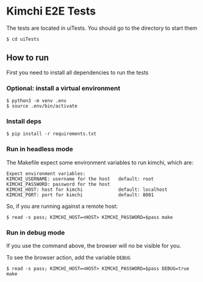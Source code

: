 # Kimchi E2E Tests

The tests are located in uiTests. You should go to the directory to start them
```
$ cd uiTests
```

## How to run

First you need to install all dependencies to run the tests

### Optional: install a virtual environment

```
$ python3 -m venv .env
$ source .env/bin/activate
```

### Install deps
```
$ pip install -r requirements.txt
```

### Run in headless mode
The Makefile expect some environment variables to run kimchi, which are:

```
Expect environment variables:
KIMCHI_USERNAME: username for the host   default: root
KIMCHI_PASSWORD: password for the host
KIMCHI_HOST: host for kimchi             default: localhost
KIMCHI_PORT: port for kimchi             default: 8001
```

So, if you are running against a remote host:

```
$ read -s pass; KIMCHI_HOST=<HOST> KIMCHI_PASSWORD=$pass make
```

### Run in debug mode
If you use the command above, the browser will no be visible for you.

To see the browser action, add the variable `DEBUG`

```
$ read -s pass; KIMCHI_HOST=<HOST> KIMCHI_PASSWORD=$pass DEBUG=true make
```
